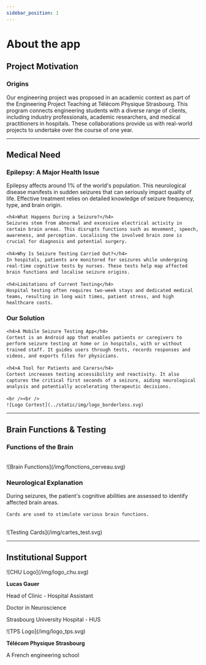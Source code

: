 ```yaml
---
sidebar_position: 1
---
```


# About the app

## Project Motivation

<div style={{ backgroundColor: '#97ebc9', padding: '1rem 1.5rem', borderRadius: '1.5rem', color: '#2b4765'}}>
  <h3>Origins</h3>
  Our engineering project was proposed in an academic context as part of the Engineering Project Teaching at Télécom Physique Strasbourg. This program connects engineering students with a diverse range of clients, including industry professionals, academic researchers, and medical practitioners in hospitals. These collaborations provide us with real-world projects to undertake over the course of one year.
</div>

---

## Medical Need

<div style={{
  display: 'flex',
  flexWrap: 'wrap',
  justifyContent: 'space-between',
  gap: '1rem',
  marginBottom: '1rem'
}}>

  <div style={{
    backgroundColor: '#2b4765',
    padding: '1rem 1.5rem',
    borderRadius: '1.5rem',
    flex: '1 1 300px',
    color: 'white',
    boxSizing: 'border-box'
  }}>
    <h3>Epilepsy: A Major Health Issue</h3>
    Epilepsy affects around 1% of the world's population. This neurological disease manifests in sudden seizures that can seriously impact quality of life. Effective treatment relies on detailed knowledge of seizure frequency, type, and brain origin.

    <h4>What Happens During a Seizure?</h4>
    Seizures stem from abnormal and excessive electrical activity in certain brain areas. This disrupts functions such as movement, speech, awareness, and perception. Localising the involved brain zone is crucial for diagnosis and potential surgery.

    <h4>Why Is Seizure Testing Carried Out?</h4>
    In hospitals, patients are monitored for seizures while undergoing real-time cognitive tests by nurses. These tests help map affected brain functions and localise seizure origins.

    <h4>Limitations of Current Testing</h4>
    Hospital testing often requires two-week stays and dedicated medical teams, resulting in long wait times, patient stress, and high healthcare costs.

  </div>

  <div style={{
    backgroundColor: '#D0EEED',
    padding: '1rem 1.5rem',
    borderRadius: '1.5rem',
    flex: '1 1 300px',
    color: '#2b4765',
    boxSizing: 'border-box'
  }}>
    <h3>Our Solution</h3>

    <h4>A Mobile Seizure Testing App</h4>
    Cortest is an Android app that enables patients or caregivers to perform seizure testing at home or in hospitals, with or without trained staff. It guides users through tests, records responses and videos, and exports files for physicians.

    <h4>A Tool for Patients and Carers</h4>
    Cortest increases testing accessibility and reactivity. It also captures the critical first seconds of a seizure, aiding neurological analysis and potentially accelerating therapeutic decisions.

    <br /><br />
    ![Logo Cortest](../static/img/logo_borderless.svg)

  </div>
</div>

---

## Brain Functions & Testing

<div style={{
  display: 'flex',
  flexWrap: 'wrap',
  justifyContent: 'space-between',
  gap: '1rem',
  marginBottom: '1rem'
}}>

  <div style={{
    backgroundColor: '#D0EEED',
    padding: '1rem 1.5rem',
    borderRadius: '1.5rem',
    flex: '1 1 300px',
    color: '#2b4765',
    boxSizing: 'border-box'
  }}>
    <h3>Functions of the Brain</h3>
    <br />
    ![Brain Functions](/img/fonctions_cerveau.svg)
  </div>

  <div style={{
    backgroundColor: '#97ebc9',
    padding: '1rem 1.5rem',
    borderRadius: '1.5rem',
    flex: '1 1 300px',
    color: '#2b4765',
    boxSizing: 'border-box'
  }}>
    <h3>Neurological Explanation</h3>
    During seizures, the patient's cognitive abilities are assessed to identify affected brain areas.
    
    Cards are used to stimulate various brain functions.
   <br />
    ![Testing Cards](/img/cartes_test.svg)

  </div>

</div>

---

## Institutional Support

<div style={{ backgroundColor: '#D0EEED', padding: '1rem 1.5rem', borderRadius: '1.5rem', color: '#2b4765' }}>

  <div style={{ display: 'flex', alignItems: 'center', flexWrap: 'wrap', gap: '1rem' }}>
    <div style={{ flex: '1 1 120px', maxWidth: '250px', display: 'flex', justifyContent: 'center' }}>
      ![CHU Logo](/img/logo_chu.svg)
    </div>
    <div className="institution-text" style={{ flex: '1 1 auto' }}>
      <p style={{ margin: 0 }}><strong>Lucas Gauer</strong></p>
      <p style={{ margin: 0 }}>Head of Clinic - Hospital Assistant</p>
      <p style={{ margin: 0 }}>Doctor in Neuroscience</p>
      <p style={{ margin: 0 }}>Strasbourg University Hospital - HUS</p>
    </div>
  </div>

  <div style={{ display: 'flex', alignItems: 'center', flexWrap: 'wrap', gap: '1rem', marginTop: '2rem' }}>
    <div style={{ flex: '1 1 150px', maxWidth: '250px', display: 'flex', justifyContent: 'center' }}>
      ![TPS Logo](/img/logo_tps.svg)
    </div>
    <div className="institution-text" style={{ flex: '1 1 auto' }}>
      <p style={{ margin: 0 }}><strong>Télécom Physique Strasbourg</strong></p>
      <p style={{ margin: 0 }}>A French engineering school</p>
    </div>
  </div>

</div>
